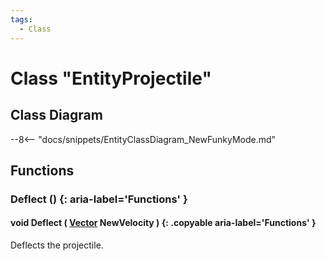 ```yaml
---
tags:
  - Class
---
```

# Class "EntityProjectile"

## Class Diagram
--8<-- "docs/snippets/EntityClassDiagram_NewFunkyMode.md"
## Functions

### Deflect () {: aria-label='Functions' }
#### void Deflect ( [Vector](Vector.md) NewVelocity ) {: .copyable aria-label='Functions' }
Deflects the projectile.
